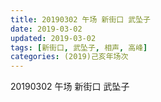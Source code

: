 ```yaml
---
title: 20190302 午场 新街口 武坠子
date: 2019-03-02
updated: 2019-03-02
tags: [新街口, 武坠子, 相声, 高峰]
categories: (2019)己亥年场次
---
```

20190302 午场 新街口 武坠子



